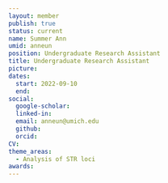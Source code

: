 ```yaml
---
layout: member
publish: true
status: current
name: Summer Ann
umid: anneun
position: Undergraduate Research Assistant
title: Undergraduate Research Assistant
picture: 
dates:
  start: 2022-09-10
  end: 
social: 
  google-scholar: 
  linked-in: 
  email: anneun@umich.edu
  github:
  orcid:
CV: 
theme_areas:
  - Analysis of STR loci
awards:
---
```


